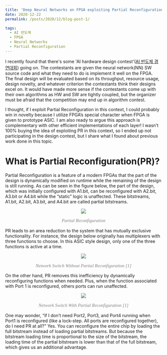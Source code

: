 ```yaml
---
title: 'Deep Neural Networks on FPGA exploiting Partial Reconfiguration'
date: 2020-12-22
permalink: /posts/2020/12/blog-post-1/

tags:
  - AI 반도체
  - FPGA
  - Neural Networks
  - Partial Reconfiguration
---
```


I recently found that there's some 'AI hardware design contest'([AI 반도체 경연대회](https://view.asiae.co.kr/article/2020111611412444851)) going on. The contestants are given the neural network(NN) SW source code and what they need to do is implement it well on the FPGA. The final design will be evaluated based on its throughput, resource usage, design novelty, and whatever criterion the contestants think their designs excel on. It would have made more sense if the contestants come up with their own algorithms as HW and SW are tightly coupled, but the organizer must be afraid that the competition may end up in algorithm contest. 

I thought, if I exploit Partial Reconfiguration in this context, I could probably win in novelty because I utilize FPGA’s special character when FPGA is given to prototype ASIC. I am also ready to argue this approach is complementary with other efficient implementations of each layer! I wasn’t 100% buying the idea of exploiting PR in this context, so I ended up not participating in the design contest, but I share what I found about previous work done in this topic.

What is Partial Reconfiguration(PR)?
======
Partial Reconfiguration is a feature of a modern FPGAs that the part of the design is dynamically modified on runtime while the remaining of the design is still running. As can be seen in the figure below, the part of the design, which was initially configured with A1.bit, can be reconfigured with A2.bit, A3.bit or A4.bit while the “static” logic is unaffected. These bitstreams, A1.bit, A2.bit, A3.bit, and A4.bit are called partial bitstreams.
<p align="center"> <img src="https://dj-park.github.io/images/pr.png"> </p>
<p style="font-family: times, serif; font-size:11pt; font-style:italic; text-align:center; color:grey">
    Partial Reconfiguration
</p>

PR leads to an area reduction to the system that has mutually exclusive functionality. For instance, the design below originally has multiplexers with three functions to choose. In this ASIC style design, only one of the three functions is active at a time.
<p align="center"> <img src="https://dj-park.github.io/images/xilinx1.JPG"> </p>
<p style="font-family: times, serif; font-size:11pt; font-style:italic; text-align:center; color:grey">
    Network Switch Without Partial Reconfiguration [1]
</p>
On the other hand, PR removes this inefficiency by dynamically reconfiguring functions when needed. Plus, when the function associated with Port 1 is reconfigured, others ports can run unaffected.
<p align="center"> <img src="https://dj-park.github.io/images/xilinx2.JPG"> </p>
<p style="font-family: times, serif; font-size:11pt; font-style:italic; text-align:center; color:grey">
    Network Switch With Partial Reconfiguration [1]
</p>
One may wonder, “if I don’t need Port2, Port3, and Port4 running when Port1 is reconfigured (like a lock-step. All ports are reconfigured together), do I need PR at all?” Yes. You can reconfigure the entire chip by loading the full bitstream instead of loading partial bitstreams. But because the bitstream loading time is proportional to the size of the bitstream, the loading time of the partial bitstream is lower than that of the full bitstream, which gives us an additional advantage. 
